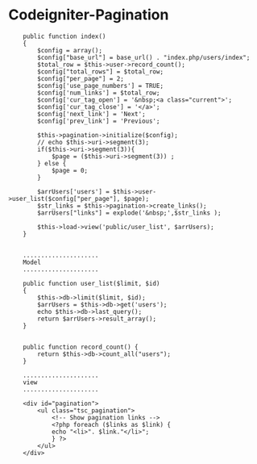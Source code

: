 # Codeigniter-Pagination


		public function index()
		{	
			$config = array();
			$config["base_url"] = base_url() . "index.php/users/index";
			$total_row = $this->user->record_count();
			$config["total_rows"] = $total_row;
			$config["per_page"] = 2;
			$config['use_page_numbers'] = TRUE;
			$config['num_links'] = $total_row;
			$config['cur_tag_open'] = '&nbsp;<a class="current">';
			$config['cur_tag_close'] = '</a>';
			$config['next_link'] = 'Next';
			$config['prev_link'] = 'Previous';

			$this->pagination->initialize($config);
			// echo $this->uri->segment(3);
			if($this->uri->segment(3)){
				$page = ($this->uri->segment(3)) ;
			} else {
				$page = 0;
			}

			$arrUsers['users'] = $this->user->user_list($config["per_page"], $page);
			$str_links = $this->pagination->create_links();
			$arrUsers["links"] = explode('&nbsp;',$str_links );

			$this->load->view('public/user_list', $arrUsers);
		}


		.....................
		Model
		.....................

		public function user_list($limit, $id)
		{
			$this->db->limit($limit, $id);
			$arrUsers = $this->db->get('users');
			echo $this->db->last_query();
			return $arrUsers->result_array();
		}


		public function record_count() {
			return $this->db->count_all("users");
		}

		.....................
		view 
		.....................
	
		<div id="pagination">
			<ul class="tsc_pagination">
				<!-- Show pagination links -->
				<?php foreach ($links as $link) {
				echo "<li>". $link."</li>";
				} ?>
			</ul>
		</div>
